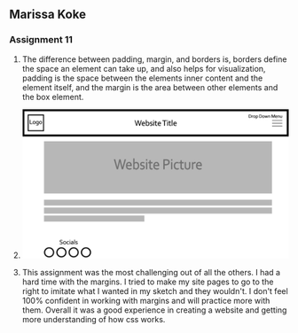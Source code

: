 ## Marissa Koke
### Assignment 11

1. The difference between padding, margin, and borders is, borders define the space an element can take up, and also helps for visualization, padding is the space between the elements inner content and the element itself, and the margin is the area between other elements and the box element.

2. ![Sketch](./images/Website.jpg)

3. This assignment was the most challenging out of all the others. I had a hard time with the margins. I tried to make my site pages to go to the right to imitate what I wanted in my sketch and they wouldn't. I don't feel 100% confident in working with margins and will practice more with them. Overall it was a good experience in creating a website and getting more understanding of how css works.
